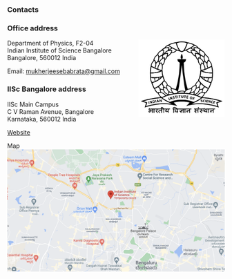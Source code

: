 ### Contacts

### Office address

[<img align="right" src="imageN/iisc-logo.png" width="200"/>](http://www.physics.iisc.ernet.in)

Department of Physics, F2-04 <br />
Indian Institute of Science Bangalore <br />
Bangalore, 560012 India <br />

Email: mukherjeesebabrata@gmail.com <br />


### IISc Bangalore address

IISc Main Campus <br />
C V Raman Avenue, Bangalore <br />
Karnataka, 560012 India 

[Website](https://iisc.ac.in/)


Map<br />
[<img src="imageN/map2.png" width="600"/>](http://www.physics.iisc.ernet.in)


